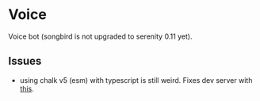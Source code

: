 # Voice

Voice bot (songbird is not upgraded to serenity 0.11 yet).

## Issues

- using chalk v5 (esm) with typescript is still weird. Fixes dev server with [this](https://github.com/wclr/ts-node-dev/issues/212#issuecomment-974699400
).
